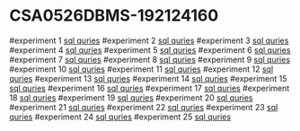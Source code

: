 # CSA0526DBMS-192124160
#experiment 1
[sql quries](https://github.com/PRASANNACHANDRASEKAR050903/CSA0526DBMS-192124160/blob/main/EXPERIMENT%20NO%201.txt)
#experiment 2
[sql quries](https://github.com/PRASANNACHANDRASEKAR050903/CSA0526DBMS-192124160/blob/main/EXPERIMENT%20NO%203.txt)
#experiment 3
[sql quries](https://github.com/PRASANNACHANDRASEKAR050903/CSA0526DBMS-192124160/blob/main/EXPERIMENT%20NO%204.txt)
#experiment 4
[sql quries](https://github.com/PRASANNACHANDRASEKAR050903/CSA0526DBMS-192124160/blob/main/EXPERIMENT%20NO%204.txt)
#experiment 5
[sql quries](https://github.com/PRASANNACHANDRASEKAR050903/CSA0526DBMS-192124160/blob/main/EXPERIMENT%20NO%205.txt)
#experiment 6
[sql quries](https://github.com/PRASANNACHANDRASEKAR050903/CSA0526DBMS-192124160/blob/main/EXPERIMENT%20NO%206.txt)
#experiment 7
[sql quries](https://github.com/PRASANNACHANDRASEKAR050903/CSA0526DBMS-192124160/blob/main/EXPERIMENT%20NO%207.txt)
#experiment 8
[sql quries](https://github.com/PRASANNACHANDRASEKAR050903/CSA0526DBMS-192124160/blob/main/EXPERIMENT%20NO%208.txt)
#experiment 9
[sql quries](https://github.com/PRASANNACHANDRASEKAR050903/CSA0526DBMS-192124160/blob/main/EXPERIMENT%20NO%209.txt)
#experiment 10
[sql quries](https://github.com/PRASANNACHANDRASEKAR050903/CSA0526DBMS-192124160/blob/main/EXPERIMENT%20NO%2010.txt)
#experiment 11
[sql quries](https://github.com/PRASANNACHANDRASEKAR050903/CSA0526DBMS-192124160/blob/main/EXPERIMENT%20NO%2011.txt)
#experiment 12
[sql quries](https://github.com/PRASANNACHANDRASEKAR050903/CSA0526DBMS-192124160/blob/main/EXPERIMENT%20NO%2012.txt)
#experiment 13
[sql quries](https://github.com/PRASANNACHANDRASEKAR050903/CSA0526DBMS-192124160/blob/main/EXPERIMENT%20NO%2013.txt)
#experiment 14
[sql quries](https://github.com/PRASANNACHANDRASEKAR050903/CSA0526DBMS-192124160/blob/main/EXPERIMENT%20NO%2014.txt)
#experiment 15
[sql quries](https://github.com/PRASANNACHANDRASEKAR050903/CSA0526DBMS-192124160/blob/main/EXPERIMENT%20NO%2015.txt)
#experiment 16
[sql quries](https://github.com/PRASANNACHANDRASEKAR050903/CSA0526DBMS-192124160/blob/main/EXPERIMENT%20NO%2016.txt)
#experiment 17
[sql quries](https://github.com/PRASANNACHANDRASEKAR050903/CSA0526DBMS-192124160/blob/main/EXPERIMENT%20NO%2017.txt)
#experiment 18
[sql quries](https://github.com/PRASANNACHANDRASEKAR050903/CSA0526DBMS-192124160/blob/main/EXPERIMENT%20NO%2018.txt)
#experiment 19
[sql quries](https://github.com/PRASANNACHANDRASEKAR050903/CSA0526DBMS-192124160/blob/main/EXPERIMENT%20NO%2019.txt)
#experiment 20
[sql quries](https://github.com/PRASANNACHANDRASEKAR050903/CSA0526DBMS-192124160/blob/main/EXPERIMENT%20NO%2020.txt)
#experiment 21
[sql quries](https://github.com/PRASANNACHANDRASEKAR050903/CSA0526DBMS-192124160/blob/main/EXPERIMENT%20NO%2021.txt)
#experiment 22
[sql quries](https://github.com/PRASANNACHANDRASEKAR050903/CSA0526DBMS-192124160/blob/main/EXPERIMENT%20NO%2022.txt)
#experiment 23
[sql quries](https://github.com/PRASANNACHANDRASEKAR050903/CSA0526DBMS-192124160/blob/main/EXPERIMENT%20NO%2023.txt)
#experiment 24
[sql quries](https://github.com/PRASANNACHANDRASEKAR050903/CSA0526DBMS-192124160/blob/main/EXPERIMENT%20NO%2024.txt)
#experiment 25
[sql quries](https://github.com/PRASANNACHANDRASEKAR050903/CSA0526DBMS-192124160/blob/main/EXPERIMENT%20NO%2025.txt)

